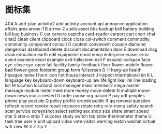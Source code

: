 # 图标集

404
A
add-plan
activity2
add
activity
account
api
announce
application
affairs
area
arrow-1
B
arrow-2
audio
asset
bbs
backup
bell
battery
building
bill
bug
business
C
car
camera
captcha
card-reader
carport
cart
chart
chat
chat2
clean
client
clipboard
clock
close
col-switch
comment
commodity
community
component
consult
D
content
convenient
coupon
diamond
dangerous
dashboard
delete
discount
documentation
door
E
download
drag
draw
education
earth
edit
equipment
email
emoji
enterprise
eraser
error
event
examine
excel
example
exit-fullscreen
exit
F
expand-collspan
face
eye-close
eye-open
fail
facility
family
feedback
floor
flower-middle
flower-bad
flower-good
footprint
group
form
fullscreen
G
H
hang-up
health
hexagon
home
I
horn
icon
hot
house
interact
J
inspect
international
iot
K
L
language
key
keyboard-down
keyboard-up
law
life
light
like
link
line
loading
list
M
location
location2
lock
manager
mass
member2
mega
master
message
module
meter
mine
more
money
move-delete
N
multiple
move-down
news
music
nested
O
order
pause
org
param
P
pay
pdf
peoples
phone
play
post
pic
Q
policy
profile
qrcode
public
R
qq
renewal
question
refresh
record
revoke
repair
resource
rotate
retry
role-menu
safety
search
scan
service
screenshot
select
setting
sex
shop
size
share
smart
speed
star
S
star-o
strip
T
success
study
switch
tab
table
thermometer
theme
U
task
tree
user
V
unit
upload
video
vote
visitor
warning
watch
wechat
virtual
wifi
view
W
X
Z
zip
Y
